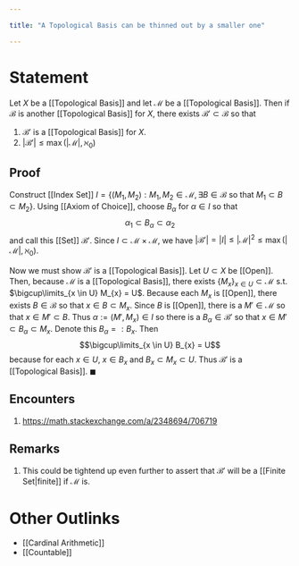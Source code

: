 ```yaml
---

title: "A Topological Basis can be thinned out by a smaller one"

---
```

# Statement
Let $X$ be a [[Topological Basis]] and let $\mathcal{M}$ be a [[Topological Basis]]. Then if $\mathcal{B}$ is another [[Topological Basis]] for $X$, there exists $\mathcal{B}' \subset \mathcal{B}$ so that
1. $\mathcal{B}'$ is a [[Topological Basis]] for $X$.
2. $|\mathcal{B}'| \leq \max\limits(|\mathcal{M}|, \aleph_{0})$

## Proof
Construct [[Index Set]] $I = \{(M_{1}, M_{2}) : M_{1}, M_{2} \in \mathcal{M}, \exists B \in \mathcal{B} \text{ so that } M_{1} \subset B \subset M_{2}\}$. Using [[Axiom of Choice]], choose $B_{\alpha}$ for $\alpha \in I$ so that 
$$\alpha_{1} \subset B_{\alpha}\subset \alpha_{2}$$
and call this [[Set]] $\mathcal{B}'$. Since $I \subset \mathcal{M} \times  \mathcal{M}$, we have $|\mathcal{B}'| = |I| \leq |\mathcal{M}|^{2} \leq \max\limits(|\mathcal{M}|, \aleph_{0})$.

Now we must show $\mathcal{B}'$ is a [[Topological Basis]]. Let $U \subset X$ be [[Open]]. Then, because $\mathcal{M}$ is a [[Topological Basis]], there exists $\{M_x\}_{x \in U} \subset \mathcal{M}$ s.t. $\bigcup\limits_{x \in U} M_{x} = U$.  Because each $M_x$ is [[Open]], there exists $B \in \mathcal{B}$ so that $x \in B \subset M_{x}$. Since $B$ is [[Open]], there is a $M' \in \mathcal{M}$ so that $x \in M' \subset B$. Thus $\alpha := (M', M_{x}) \in I$ so there is a $B_{\alpha} \in \mathcal{B}'$ so that $x \in M' \subset B_{\alpha} \subset M_x$. Denote this $B_{\alpha}=: B_{x}$. Then $$\bigcup\limits_{x \in U} B_{x} = U$$ because for each $x \in U$, $x \in B_{x}$ and $B_{x} \subset M_{x} \subset U$. Thus $\mathcal{B}'$ is a [[Topological Basis]]. $\blacksquare$


## Encounters
1. https://math.stackexchange.com/a/2348694/706719

## Remarks
1. This could be tightend up even further to assert that $\mathcal{B}'$ will be a [[Finite Set|finite]] if $\mathcal{M}$ is.

# Other Outlinks
- [[Cardinal Arithmetic]]
- [[Countable]]